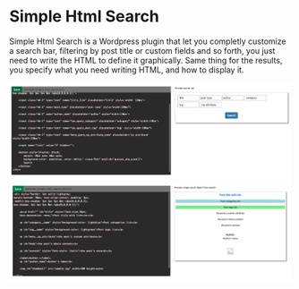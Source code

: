# Simple Html Search 

Simple Html Search is a Wordpress plugin that let you completly customize a search bar, filtering by post title or custom fields and so forth,
you just need to write the HTML to define it graphically.
Same thing for the results, you specify what you need writing HTML, and how to display it.

![screenshot-1](/assets/screenshot-1.png?raw=true)
![screenshot-](/assets/screenshot-2.png?raw=true)
